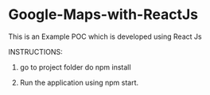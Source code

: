 # Google-Maps-with-ReactJs

This is an Example POC which is developed using React Js 

INSTRUCTIONS:

1. go to project folder do npm install

2. Run the application using npm start.
